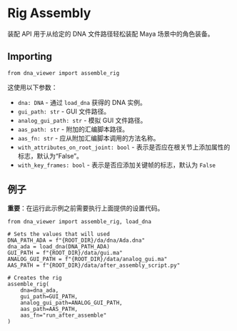 # Rig Assembly

装配 API 用于从给定的 DNA 文件路径轻松装配 Maya 场景中的角色装备。

## Importing

```
from dna_viewer import assemble_rig
```

这使用以下参数：
- `dna: DNA` - 通过 `load_dna` 获得的 DNA 实例。
- `gui_path: str` - GUI 文件路径。
- `analog_gui_path: str` - 模拟 GUI 文件路径。
- `aas_path: str` - 附加的汇编脚本路径。
- `aas_fn: str` - 应从附加汇编脚本调用的方法名称。
- `with_attributes_on_root_joint: bool` - 表示是否应在根关节上添加属性的标志，默认为“False”。
- `with_key_frames: bool` - 表示是否应添加关键帧的标志，默认为 `False`

## 例子

**重要**：在运行此示例之前需要执行上面提供的设置代码。

```
from dna_viewer import assemble_rig, load_dna

# Sets the values that will used
DNA_PATH_ADA = f"{ROOT_DIR}/da/dna/Ada.dna"
dna_ada = load_dna(DNA_PATH_ADA)
GUI_PATH = f"{ROOT_DIR}/data/gui.ma"
ANALOG_GUI_PATH = f"{ROOT_DIR}/data/analog_gui.ma"
AAS_PATH = f"{ROOT_DIR}/data/after_assembly_script.py"

# Creates the rig
assemble_rig(
    dna=dna_ada,
    gui_path=GUI_PATH,
    analog_gui_path=ANALOG_GUI_PATH,
    aas_path=AAS_PATH,
    aas_fn="run_after_assemble"
)
```
